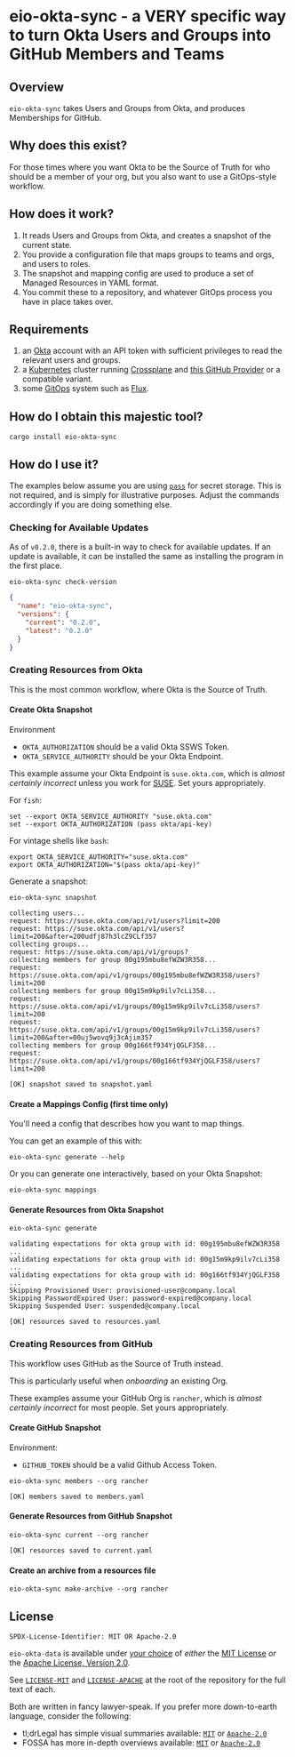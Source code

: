 # eio-okta-sync - a VERY specific way to turn Okta Users and Groups into GitHub Members and Teams

## Overview

`eio-okta-sync` takes Users and Groups from Okta, and produces Memberships for GitHub.

## Why does this exist?

For those times where you want Okta to be the Source of Truth for who should be
a member of your org, but you also want to use a GitOps-style workflow.

## How does it work?

1. It reads Users and Groups from Okta, and creates a snapshot of the current state.
2. You provide a configuration file that maps groups to teams and orgs, and users to roles.
3. The snapshot and mapping config are used to produce a set of Managed Resources in YAML format.
4. You commit these to a repository, and whatever GitOps process you have in place takes over.

## Requirements

1. an [Okta](https://www.okta.com) account with an API token with sufficient privileges to read the relevant users and groups.
2. a [Kubernetes](https://kubernetes.io) cluster running [Crossplane](https://www.crossplane.io) and [this GitHub Provider](https://marketplace.upbound.io/providers/coopnorge/provider-github/) or a compatible variant.
3. some [GitOps](https://www.gitops.tech) system such as [Flux](https://fluxcd.io).

## How do I obtain this majestic tool?

```fish
cargo install eio-okta-sync
```

## How do I use it?

The examples below assume you are using [`pass`](https://www.passwordstore.org) for secret storage. This is not required, and is simply for illustrative purposes. Adjust the commands accordingly if you are doing something else.

### Checking for Available Updates

As of `v0.2.0`, there is a built-in way to check for available updates. If an update is available, it can be installed the same as installing the program in the first place.

```fish
eio-okta-sync check-version
```

```json
{
  "name": "eio-okta-sync",
  "versions": {
    "current": "0.2.0",
    "latest": "0.2.0"
  }
}
```

### Creating Resources from Okta

This is the most common workflow, where Okta is the Source of Truth.

#### Create Okta Snapshot

Environment

- `OKTA_AUTHORIZATION` should be a valid Okta SSWS Token.
- `OKTA_SERVICE_AUTHORITY` should be your Okta Endpoint.

This example assume your Okta Endpoint is `suse.okta.com`, which is _almost certainly incorrect_ unless you work for [SUSE](https://www.suse.com). Set yours appropriately.

For `fish`:

```fish
set --export OKTA_SERVICE_AUTHORITY "suse.okta.com"
set --export OKTA_AUTHORIZATION (pass okta/api-key)
```

For vintage shells like `bash`:

```shell
export OKTA_SERVICE_AUTHORITY="suse.okta.com"
export OKTA_AUTHORIZATION="$(pass okta/api-key)"
```

Generate a snapshot:

```fish
eio-okta-sync snapshot
```

```text
collecting users...
request: https://suse.okta.com/api/v1/users?limit=200
request: https://suse.okta.com/api/v1/users?limit=200&after=200udfj87h3lcZ9CLf357
collecting groups...
request: https://suse.okta.com/api/v1/groups?
collecting members for group 00g195mbu8efWZW3R358...
request: https://suse.okta.com/api/v1/groups/00g195mbu8efWZW3R358/users?limit=200
collecting members for group 00g15m9kp9ilv7cLi358...
request: https://suse.okta.com/api/v1/groups/00g15m9kp9ilv7cLi358/users?limit=200
request: https://suse.okta.com/api/v1/groups/00g15m9kp9ilv7cLi358/users?limit=200&after=00uj5wovq9j3cAjim357
collecting members for group 00g166tf934YjQGLF358...
request: https://suse.okta.com/api/v1/groups/00g166tf934YjQGLF358/users?limit=200

[OK] snapshot saved to snapshot.yaml
```

#### Create a Mappings Config (first time only)

You'll need a config that describes how you want to map things.

You can get an example of this with:

```fish
eio-okta-sync generate --help
```

Or you can generate one interactively, based on your Okta Snapshot:

```fish
eio-okta-sync mappings
```

#### Generate Resources from Okta Snapshot

```fish
eio-okta-sync generate
```

```text
validating expectations for okta group with id: 00g195mbu8efWZW3R358 ...
validating expectations for okta group with id: 00g15m9kp9ilv7cLi358 ...
validating expectations for okta group with id: 00g166tf934YjQGLF358 ...
Skipping Provisioned User: provisioned-user@company.local
Skipping PasswordExpired User: password-expired@company.local
Skipping Suspended User: suspended@company.local

[OK] resources saved to resources.yaml
```

### Creating Resources from GitHub

This workflow uses GitHub as the Source of Truth instead.

This is particularly useful when _onboarding_ an existing Org.

These examples assume your GitHub Org is `rancher`, which is _almost certainly incorrect_ for most people. Set yours appropriately.

#### Create GitHub Snapshot

Environment:

- `GITHUB_TOKEN` should be a valid Github Access Token.

```fish
eio-okta-sync members --org rancher
```

```text
[OK] members saved to members.yaml
```

#### Generate Resources from GitHub Snapshot

```fish
eio-okta-sync current --org rancher
```

```text
[OK] resources saved to current.yaml
```

#### Create an archive from a resources file

```fish
eio-okta-sync make-archive --org rancher
```

## License

```text
SPDX-License-Identifier: MIT OR Apache-2.0
```

`eio-okta-data` is available under [your choice](https://fossa.com/blog/dual-licensing-models-explained/) of _either_ the [MIT License](https://colstrom.mit-license.org) _or_ the [Apache License, Version 2.0](https://www.apache.org/licenses/LICENSE-2.0).

See [`LICENSE-MIT`](../LICENSE-MIT) and [`LICENSE-APACHE`](../LICENSE-APACHE) at the root of the repository for the full text of each.

Both are written in fancy lawyer-speak. If you prefer more down-to-earth language, consider the following:

- tl;drLegal has simple visual summaries available: [`MIT`](https://www.tldrlegal.com/license/mit-license) or [`Apache-2.0`](https://www.tldrlegal.com/license/apache-license-2-0-apache-2-0)
- FOSSA has more in-depth overviews available: [`MIT`](https://fossa.com/blog/open-source-licenses-101-mit-license/) or [`Apache-2.0`](https://fossa.com/blog/open-source-licenses-101-apache-license-2-0/)
